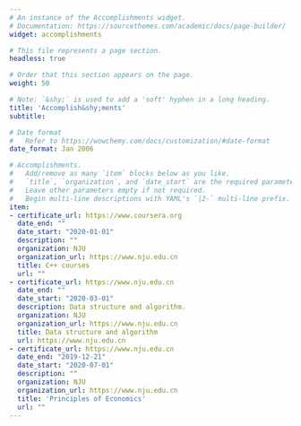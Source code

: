 ```yaml
---
# An instance of the Accomplishments widget.
# Documentation: https://sourcethemes.com/academic/docs/page-builder/
widget: accomplishments

# This file represents a page section.
headless: true

# Order that this section appears on the page.
weight: 50

# Note: `&shy;` is used to add a 'soft' hyphen in a long heading.
title: 'Accomplish&shy;ments'
subtitle:

# Date format
#   Refer to https://wowchemy.com/docs/customization/#date-format
date_format: Jan 2006

# Accomplishments.
#   Add/remove as many `item` blocks below as you like.
#   `title`, `organization`, and `date_start` are the required parameters.
#   Leave other parameters empty if not required.
#   Begin multi-line descriptions with YAML's `|2-` multi-line prefix.
item:
- certificate_url: https://www.coursera.org
  date_end: ""
  date_start: "2020-01-01"
  description: ""
  organization: NJU
  organization_url: https://www.nju.edu.cn
  title: C++ courses
  url: ""
- certificate_url: https://www.nju.edu.cn
  date_end: ""
  date_start: "2020-03-01"
  description: Data structure and algorithm.
  organization: NJU
  organization_url: https://www.nju.edu.cn
  title: Data structure and algorithm
  url: https://www.nju.edu.cn
- certificate_url: https://www.nju.edu.cn
  date_end: "2019-12-21"
  date_start: "2020-07-01"
  description: ""
  organization: NJU
  organization_url: https://www.nju.edu.cn
  title: 'Principles of Economics'
  url: ""
---
```

